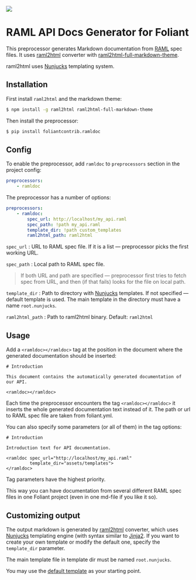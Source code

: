 ![](https://img.shields.io/pypi/v/foliantcontrib.ramldoc.svg)

# RAML API Docs Generator for Foliant

This preprocessor generates Markdown documentation from [RAML](https://raml.org/) spec files. It uses [raml2html](https://github.com/raml2html/raml2html) converter with [raml2html-full-markdown-theme](https://github.com/Vanderhoof/raml2html-full-markdown-theme).

raml2html uses [Nunjucks](https://mozilla.github.io/nunjucks/) templating system.

## Installation

First install `raml2html` and the markdown theme:

```bash
$ npm install -g raml2html raml2html-full-markdown-theme
```

Then install the preprocessor:

```bash
$ pip install foliantcontrib.ramldoc
```

## Config

To enable the preprocessor, add `ramldoc` to `preprocessors` section in the project config:

```yaml
preprocessors:
    - ramldoc
```

The preprocessor has a number of options:

```yaml
preprocessors:
    - ramldoc:
        spec_url: http://localhost/my_api.raml
        spec_path: !path my_api.raml
        template_dir: !path custom_templates
        raml2html_path: raml2html
```

`spec_url`
:    URL to RAML spec file. If it is a list — preprocessor picks the first working URL.

`spec_path`
:    Local path to RAML spec file.

> If both URL and path are specified — preprocessor first tries to fetch spec from URL, and then (if that fails) looks for the file on local path.

`template_dir`
:   Path to directory with [Nunjucks](https://mozilla.github.io/nunjucks/) templates. If not specified — default template is used. The main template in the directory must have a name `root.nunjucks`.

`raml2html_path`
:   Path to raml2html binary. Default: `raml2html`

## Usage

Add a `<ramldoc></ramldoc>` tag at the position in the document where the generated documentation should be inserted:

```
# Introduction

This document contains the automatically generated documentation of our API.

<ramldoc></ramldoc>
```

Each time the preprocessor encounters the tag `<ramldoc></ramldoc>` it inserts the whole generated documentation text instead of it. The path or url to RAML spec file are taken from foliant.yml.

You can also specify some parameters (or all of them) in the tag options:

```
# Introduction

Introduction text for API documentation.

<ramldoc spec_url="http://localhost/my_api.raml"
         template_dir="assets/templates">
</ramldoc>
```

Tag parameters have the highest priority.

This way you can have documentation from several different RAML spec files in one Foliant project (even in one md-file if you like it so).

## Customizing output

The output markdown is generated by [raml2html](https://github.com/raml2html/raml2html) converter, which uses [Nunjucks](https://mozilla.github.io/nunjucks/) templating engine (with syntax similar to [Jinja2](https://jinja.palletsprojects.com/). If you want to create your own template or modify the default one, specify the `template_dir` parameter.

The main template file in template dir must be named `root.nunjucks`.

You may use the [default template](https://github.com/Vanderhoof/raml2html-full-markdown-theme/tree/master/templates) as your starting point.
